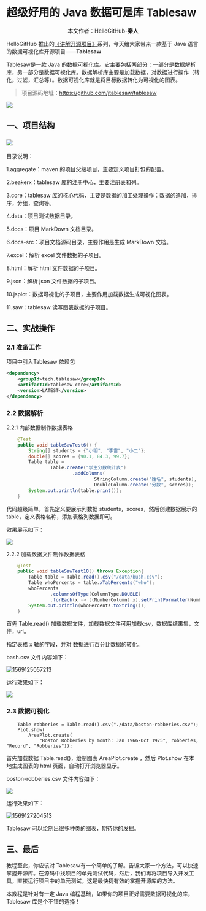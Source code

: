 # 超级好用的 Java 数据可是库 Tablesaw


<p align="center">本文作者：HelloGitHub-<strong>秦人</strong></p>

HelloGitHub 推出的[《讲解开源项目》](https://github.com/HelloGitHub-Team/Article)系列，今天给大家带来一款基于 Java 语言的数据可视化库开源项目——**Tablesaw** 

Tablesaw是一款 Java 的数据可视化库。它主要包括两部分：一部分是数据解析库，另一部分是数据可视化库。数据解析库主要是加载数据，对数据进行操作（转化，过滤，汇总等）。数据可视化库就是将目标数据转化为可视化的图表。

> 项目源码地址：<https://github.com/jtablesaw/tablesaw> 

![](images\1.png)

## 一、项目结构

### ![](images\2.png)

目录说明：

1.aggregate：maven 的项目父级项目，主要定义项目打包的配置。

2.beakerx：tablesaw 库的注册中心，主要注册表和列。

3.core：tablesaw 库的核心代码，主要是数据的加工处理操作：数据的追加，排序，分组，查询等。

4.data：项目测试数据目录。

5.docs：项目 MarkDown 文档目录。

6.docs-src：项目文档源码目录，主要作用是生成 MarkDown 文档。

7.excel：解析 excel 文件数据的子项目。

8.html：解析 html 文件数据的子项目。

9.json：解析 json 文件数据的子项目。

10.jsplot：数据可视化的子项目，主要作用加载数据生成可视化图表。

11.saw：tablesaw 读写图表数据的子项目。

## 二、实战操作

### 2.1 准备工作

项目中引入Tablesaw 依赖包

```xml
<dependency>
    <groupId>tech.tablesaw</groupId>
    <artifactId>tablesaw-core</artifactId>
    <version>LATEST</version>
</dependency>
```

### 2.2 数据解析

2.2.1 内部数据制作数据表格

```java
	@Test
	public void tableSawTest6() {
		String[] students = {"小明", "李雷", "小二"};
		double[] scores = {90.1, 84.3, 99.7};
		Table table =
				Table.create("学生分数统计表")
						.addColumns(
								StringColumn.create("姓名", students),
								DoubleColumn.create("分数", scores));
		System.out.println(table.print());
	}
```

代码超级简单，首先定义要展示列数据 students，scores，然后创建数据展示的 table，定义表格名称，添加表格列数据即可。

效果展示如下：

![](images\3.png)

2.2.2 加载数据文件制作数据表格

```java
	@Test
	public void tableSawTest10() throws Exception{
		Table table = Table.read().csv("/data/bush.csv");
		Table whoPercents = table.xTabPercents("who");
		whoPercents
				.columnsOfType(ColumnType.DOUBLE) 
				.forEach(x -> ((NumberColumn) x).setPrintFormatter(NumberColumnFormatter.percent(0)));
		System.out.println(whoPercents.toString());
	}
```

首先 Table.read() 加载数据文件，加载数据文件可用加载csv，数据库结果集，文件，url。

指定表格 x 轴的字段，并对 数据进行百分比数据的转化。

bash.csv 文件内容如下：

![1569125057213](images\4.png)  

运行效果如下：

![](images\5.png)

### 2.3 数据可视化

```
    Table robberies = Table.read().csv("./data/boston-robberies.csv");
    Plot.show(
        AreaPlot.create(
            "Boston Robberies by month: Jan 1966-Oct 1975", robberies, "Record", "Robberies"));
```

首先加载数据 Table.read()，绘制图表 AreaPlot.create ，然后 Plot.show 在本地生成图表的 html 页面，自动打开浏览器显示。

 boston-robberies.csv 文件内容如下：

![](images\6.png)

运行效果如下：

![1569127204513](images\7.png)

Tablesaw 可以绘制出很多种类的图表，期待你的发掘。

## 三、最后

教程至此，你应该对 Tablesaw有一个简单的了解。告诉大家一个方法，可以快速掌握开源库。在源码中找项目的单元测试代码，然后，我们再将项目导入开发工具，直接运行项目中的单元测试。这是最快捷有效的掌握开源库的方法。

本教程是针对有一定 Java 编程基础，如果你的项目正好需要数据可视化的库，Tablesaw 库是个不错的选择！